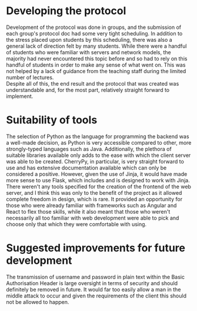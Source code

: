 # Developing the protocol

Development of the protocol was done in groups, and the submission of each group's protocol doc had some very tight scheduling. In addition to the stress placed upon students by this scheduling, there was also a general lack of direction felt by many students. While there were a handful of students who were familiar with servers and network models, the majority had never encountered this topic before and so had to rely on this handful of students in order to make any sense of what went on. This was not helped by a lack of guidance from the teaching staff during the limited number of lectures.<br>
Despite all of this, the end result and the protocol that was created was understandable and, for the most part, relatively straight forward to implement.

# Suitability of tools

The selection of Python as the language for programming the backend was a well-made decision, as Python is very accessible compared to other, more strongly-typed languages such as Java. Additionally, the plethora of suitable libraries available only adds to the ease with which the client server was able to be created. CherryPy, in particular, is very straight forward to use and has extensive documentation available which can only be considered a positive. However, given the use of Jinja, it would have made more sense to use Flask, which includes and is designed to work with Jinja.<br>
There weren't any tools specified for the creation of the frontend of the web server, and I think this was only to the benefit of the project as it allowed complete freedom in design, which is rare. It provided an opportunity for those who were already familiar with frameworks such as Angular and React to flex those skills, while it also meant that those who weren't necessarily all too familiar with web development were able to pick and choose only that which they were comfortable with using.

# Suggested improvements for future development

The transmission of username and password in plain text within the Basic Authorisation Header is large oversight in terms of security and should definitely be removed in future. It would far too easily allow a man in the middle attack to occur and given the requirements of the client this should not be allowed to happen.